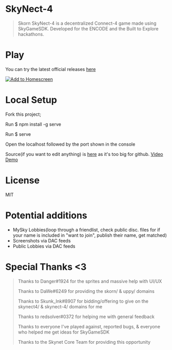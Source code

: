 # SkyNect-4
>Skorn SkyNect-4 is a decentralized Connect-4 game made using SkyGameSDK.
>Developed for the ENCODE and the Built to Explore hackathons.

# Play
You can try the latest official releases [here](https://skorn.hns.siasky.net/)

[![Add to Homescreen](https://img.shields.io/badge/Skynet-Add%20To%20Homescreen-00c65e?logo=skynet&labelColor=0d0d0d)](https://homescreen.hns.siasky.net/#/skylink/sia://AABO2Kmd1gCp89gR1M3jfZ2IG-xUti514KoKN1yL5P81JA)

# Local Setup
Fork this project;

Run $ npm install -g serve

Run $ serve

Open the localhost followed by the port shown in the console

Source(if you want to edit anything) is [here](https://siasky.net/AAC5t74M6eYDIWuuovDyeKEmxuWSDE7mPvCcz3ccIyTXIA) as it's too big for github.
[Video Demo](https://youtu.be/XeSI652hl-w)

# License
MIT

# Potential additions
* MySky Lobbies(loop through a friendlist, check public disc. files for if your name is included in "want to join", publish their name, get matched)
* Screenshots via DAC feeds
* Public Lobbies via DAC feeds

# Special Thanks <3
> Thanks to Danger#1924 for the sprites and massive help with UI/UX
> 
> Thanks to DaWe#6249 for providing the skorn/ & uppy/ domains
> 
> Thanks to Skunk_Ink#8907 for bidding/offering to give on the skynect4/ & skynect-4/ domains for me
> 
> Thanks to redsolver#0372 for helping me with general feedback
> 
> Thanks to everyone I've played against, reported bugs, & everyone who helped me get ideas for SkyGameSDK
> 
> Thanks to the Skynet Core Team for providing this opportunity

